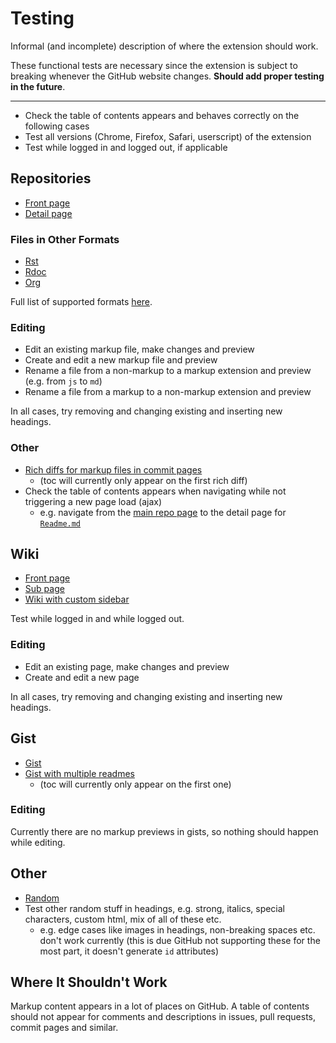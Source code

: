 # Testing

Informal (and incomplete) description of where the extension should work.

These functional tests are necessary since the extension is subject to breaking whenever the GitHub website changes. **Should add proper testing in the future**.

---

- Check the table of contents appears and behaves correctly on the following cases
- Test all versions (Chrome, Firefox, Safari, userscript) of the extension
- Test while logged in and logged out, if applicable


## Repositories

- [Front page](https://github.com/rspec/rspec-core)
- [Detail page](https://github.com/rspec/rspec-core/blob/master/README.md)

### Files in Other Formats

- [Rst](https://github.com/jkbrzt/httpie)
- [Rdoc](https://github.com/rdoc/rdoc)
- [Org](https://github.com/yjwen/org-reveal)

Full list of supported formats [here](https://github.com/github/markup#markups).

### Editing

- Edit an existing markup file, make changes and preview
- Create and edit a new markup file and preview
- Rename a file from a non-markup to a markup extension and preview (e.g. from `js` to `md`)
- Rename a file from a markup to a non-markup extension and preview

In all cases, try removing and changing existing and inserting new headings.

### Other

- [Rich diffs for markup files in commit pages](https://github.com/arthurhammer/github-toc/commit/a2d9a04b3aa5cfbb4434c54b184c31afa3450278?short_path=1e290ac#diff-1e290ac8433d555bce009b162cb869d0)
    - (toc will currently only appear on the first rich diff)
- Check the table of contents appears when navigating while not triggering a new page load (ajax)
    - e.g. navigate from the [main repo page](https://github.com/arthurhammer/github-toc) to the detail page for [`Readme.md`](https://github.com/arthurhammer/github-toc/blob/master/Readme.md)

## Wiki

- [Front page](https://github.com/gollum/gollum/wiki)
- [Sub page](https://github.com/gollum/gollum/wiki/Git-adapters)
- [Wiki with custom sidebar](https://github.com/mbostock/d3/wiki)

Test while logged in and while logged out.

### Editing

- Edit an existing page, make changes and preview
- Create and edit a new page

In all cases, try removing and changing existing and inserting new headings.

## Gist

- [Gist](https://gist.github.com/benweet/6312489)
- [Gist with multiple readmes](https://gist.github.com/arthurhammer/2261163aca4c0e931517)
    - (toc will currently only appear on the first one)

### Editing

Currently there are no markup previews in gists, so nothing should happen while editing.

## Other

- [Random](https://github.com/arthurhammer/github-toc/blob/master/test/test.markdown)
- Test other random stuff in headings, e.g. strong, italics, special characters, custom html, mix of all of these etc.
    - e.g. edge cases like images in headings, non-breaking spaces etc. don't work currently (this is due GitHub not supporting these for the most part, it doesn't generate `id` attributes)

## Where It Shouldn't Work

Markup content appears in a lot of places on GitHub. A table of contents should not appear for comments and descriptions in issues, pull requests, commit pages and similar.
